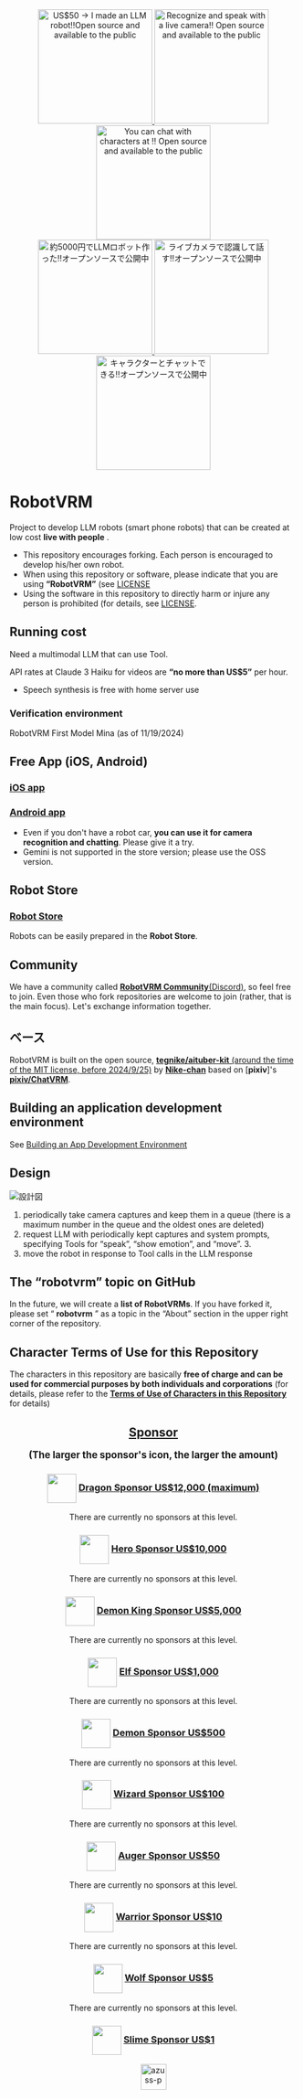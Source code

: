 <div align="center">
  <a href="https://www.tiktok.com/@robotvrm/video/7461288972711415048">
    <img src="./docs/thumbnail/en/robot.jpeg" alt="US$50 → I made an LLM robot‼️Open source and available to the public" width="200">
  </a><a href="https://www.tiktok.com/@robotvrm/video/7461294891302194450">
    <img src="./docs/thumbnail/en/camera.jpg" alt="Recognize and speak with a live camera‼️ Open source and available to the public" width="200">
  </a><a href="https://www.tiktok.com/@robotvrm/video/7461295893195590919">
    <img src="./docs/thumbnail/en/chat.jpg" alt="You can chat with characters at ‼️ Open source and available to the public" width="200">
  </a>
</div>

<div align="center">
  <a href="https://www.tiktok.com/@robotvrm/video/7461147507955879186">
    <img src="./docs/thumbnail/ja/robot.jpeg" alt="約5000円でLLMロボット作った‼️オープンソースで公開中" width="200">
  </a><a href="https://www.tiktok.com/@robotvrm/video/7461148485421747474">
    <img src="./docs/thumbnail/ja/camera.jpg" alt="ライブカメラで認識して話す‼️オープンソースで公開中" width="200">
  </a><a href="https://www.tiktok.com/@robotvrm/video/7461149021780872466">
    <img src="./docs/thumbnail/ja/chat.jpg" alt="キャラクターとチャットできる‼️オープンソースで公開中" width="200">
  </a>
</div>


# RobotVRM

Project to develop LLM robots (smart phone robots) that can be created at low cost **live with people** .

- This repository encourages forking. Each person is encouraged to develop his/her own robot.
- When using this repository or software, please indicate that you are using **“RobotVRM”** (see [LICENSE](./LICENSE])
- Using the software in this repository to directly harm or injure any person is prohibited (for details, see [LICENSE](./LICENSE).

## Running cost

Need a multimodal LLM that can use Tool.

API rates at Claude 3 Haiku for videos are **“no more than US$5”** per hour.

- Speech synthesis is free with home server use

### Verification environment

RobotVRM First Model Mina (as of 11/19/2024)

## Free App (iOS, Android)

### [iOS app](https://apps.apple.com/app/id6737445996)

### [Android app](https://play.google.com/store/apps/details?id=com.robotvrm.first)

- Even if you don't have a robot car, **you can use it for camera recognition and chatting**. Please give it a try.
- Gemini is not supported in the store version; please use the OSS version.

## Robot Store

### [Robot Store](https://shop.robotvrm.com/products/smartphone-llm-robotization-kit)

Robots can be easily prepared in the **Robot Store**.

## Community

We have a community called [**RobotVRM Community**(Discord)](https://discord.gg/UUUxwk6Xjf), so feel free to join. Even those who fork repositories are welcome to join (rather, that is the main focus). Let's exchange information together.

## ベース

RobotVRM is built on the open source, [**tegnike/aituber-kit** (around the time of the MIT license, before 2024/9/25)](https://github.com/tegnike/aituber-kit/tree/5c1be3dae7e38871839f37857e550b8f7387f718) by [**Nike-chan**](https://x.com/tegnike) based on [**pixiv**]'s [**pixiv/ChatVRM**](https://github.com/pixiv/ChatVRM).

## Building an application development environment

See [Building an App Development Environment](./docs/development.md)

## Design

![設計図](./docs/system_design.jpg)

1. periodically take camera captures and keep them in a queue (there is a maximum number in the queue and the oldest ones are deleted)
2. request LLM with periodically kept captures and system prompts, specifying Tools for “speak”, “show emotion”, and “move”. 3.
3. move the robot in response to Tool calls in the LLM response

## The “robotvrm” topic on GitHub

In the future, we will create a **list of RobotVRMs**. If you have forked it, please set “ **robotvrm** ” as a topic in the “About” section in the upper right corner of the repository.

## Character Terms of Use for this Repository

The characters in this repository are basically **free of charge and can be used for commercial purposes by both individuals and corporations** (for details, please refer to the [**Terms of Use of Characters in this Repository**](./CHARACTOR_LICENSE.md) for details)

<h2 align="center">
<a href="https://github.com/sponsors/saten-private">Sponsor</a>
</h2>

<p align="center" style="font-size: 1.2em; font-weight: bold;">
(The larger the sponsor's icon, the larger the amount)
</p>

<h3 align="center">
 <img src="./docs/sponsor_icon/dragon.webp" height="51" style="vertical-align: middle"> <a href="https://github.com/sponsors/saten-private">Dragon Sponsor US$12,000 (maximum)</a>
</h3>

<p align="center">
<!-- dragon -->There are currently no sponsors at this level.<!-- dragon -->
</p>

<h3 align="center">
<img src="./docs/sponsor_icon/hero.webp" height="51" style="vertical-align: middle"> <a href="https://github.com/sponsors/saten-private">Hero Sponsor US$10,000</a>
</h3>

<p align="center">
<!-- hero -->There are currently no sponsors at this level.<!-- hero -->
</p>

<h3 align="center">
<img src="./docs/sponsor_icon/devilking.webp" height="51" style="vertical-align: middle"> <a href="https://github.com/sponsors/saten-private">Demon King Sponsor US$5,000</a>
</h3>

<p align="center">
<!-- devilking -->There are currently no sponsors at this level.<!-- devilking -->
</p>

<h3 align="center">
<img src="./docs/sponsor_icon/elf.webp" height="51" style="vertical-align: middle"> <a href="https://github.com/sponsors/saten-private">Elf Sponsor US$1,000</a>
</h3>

<p align="center">
<!-- elf -->There are currently no sponsors at this level.<!-- elf -->
</p>

<h3 align="center">
<img src="./docs/sponsor_icon/demon.webp" height="51" style="vertical-align: middle"> <a href="https://github.com/sponsors/saten-private">Demon Sponsor US$500</a>
</h3>

<p align="center">
<!-- demon -->There are currently no sponsors at this level.<!-- demon -->
</p>

<h3 align="center">
<img src="./docs/sponsor_icon/wizard.webp" height="51" style="vertical-align: middle"> <a href="https://github.com/sponsors/saten-private">Wizard Sponsor US$100</a>
</h3>

<p align="center">
<!-- wizard -->There are currently no sponsors at this level.<!-- wizard -->
</p>

<h3 align="center">
<img src="./docs/sponsor_icon/auger.webp" height="51" style="vertical-align: middle"> <a href="https://github.com/sponsors/saten-private">Auger Sponsor US$50</a>
</h3>

<p align="center">
<!-- auger -->There are currently no sponsors at this level.<!-- auger -->
</p>

<h3 align="center">
<img src="./docs/sponsor_icon/warrior.webp" height="51" style="vertical-align: middle"> <a href="https://github.com/sponsors/saten-private">Warrior Sponsor US$10</a>
</h3>

<p align="center">
<!-- warrior -->There are currently no sponsors at this level.<!-- warrior -->
</p>

<h3 align="center">
<img src="./docs/sponsor_icon/wolf.webp" height="51" style="vertical-align: middle"> <a href="https://github.com/sponsors/saten-private">Wolf Sponsor US$5</a>
</h3>

<p align="center">
<!-- wolf -->There are currently no sponsors at this level.<!-- wolf -->
</p>

<h3 align="center">
<img src="./docs/sponsor_icon/slime.webp" width="51" style="vertical-align: middle"> <a href="https://github.com/sponsors/saten-private">Slime Sponsor US$1</a>
</h3>

<p align="center">
<!-- slime --><a href="https://github.com/azuss-p"><img src="https:&#x2F;&#x2F;github.com&#x2F;azuss-p.png" width="45px" alt="azuss-p" /></a><!-- slime -->
</p>
